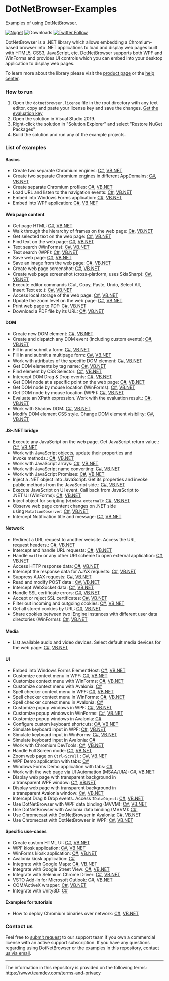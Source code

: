 # DotNetBrowser-Examples
Examples of using [DotNetBrowser](https://teamdev.com/dotnetbrowser).

[![Nuget](https://img.shields.io/nuget/v/DotNetBrowser?color=%238f479b&style=for-the-badge)](https://www.nuget.org/packages/DotNetBrowser/) ![Downloads](https://img.shields.io/nuget/dt/DotNetBrowser?color=%238f479b&style=for-the-badge) [![Twitter Follow](https://img.shields.io/twitter/follow/DotNetBrowser?color=%238f479b&style=for-the-badge)](https://twitter.com/intent/follow?screen_name=DotNetBrowser)

DotNetBrowser is a .NET library which allows embedding a Chromium-based browser into .NET applications to load and display web pages built with HTML5, CSS3, JavaScript, etc. DotNetBrowser supports both WPF and WinForms and provides UI controls which you can embed into your desktop application to display web pages. 

To learn more about the library please visit the [product page](https://teamdev.com/dotnetbrowser) or the [help center](https://teamdev.com/dotnetbrowser/docs).

### How to run
1. Open the `dotnetbrowser.license` file in the root directory with any text editor, copy and paste your license key and save the changes. [Get the evaluation key](https://teamdev.com/dotnetbrowser#evaluate)
2. Open the solution in Visual Studio 2019.
3. Right-click the solution in "Solution Explorer" and select "Restore NuGet Packages"
4. Build the solution and run any of the example projects.

### List of examples

#### Basics

* Create two separate Chromium engines: [C#](csharp/console/SeparateEngines/Program.cs), [VB.NET](vbnet/console/SeparateEngines/Program.vb)
* Create two separate Chromium engines in different AppDomains: [C#](csharp/console/SeparateEngines.AppDomains/Program.cs), [VB.NET](vbnet/console/SeparateEngines.AppDomains/Program.vb)
* Create separate Chromium profiles: [C#](csharp/winforms/Profiles), [VB.NET](vbnet/winforms/Profiles)
* Load URL and listen to the navigation events: [C#](csharp/console/LoadEvents/Program.cs), [VB.NET](vbnet/console/LoadEvents/Program.vb)
* Embed into Windows Forms application: [C#](https://github.com/TeamDev-IP/DotNetBrowser-QuickStart/tree/main/csharp/Embedding.WinForms), [VB.NET](https://github.com/TeamDev-IP/DotNetBrowser-QuickStart/tree/main/vbnet/Embedding.WinForms) 
* Embed into WPF application: [C#](https://github.com/TeamDev-IP/DotNetBrowser-QuickStart/tree/main/csharp/Embedding.Wpf), [VB.NET](https://github.com/TeamDev-IP/DotNetBrowser-QuickStart/tree/main/vbnet/Embedding.Wpf)

#### Web page content

* Get page HTML: [C#](csharp/console/GetHtml/Program.cs), [VB.NET](vbnet/console/GetHtml/Program.vb)
* Walk through the hierarchy of frames on the web page: [C#](csharp/console/GetFrames/Program.cs), [VB.NET](vbnet/console/GetFrames/Program.vb)
* Get selected text on the web page: [C#](csharp/console/GetSelectedText/Program.cs), [VB.NET](vbnet/console/GetSelectedText/Program.vb)
* Find text on the web page: [C#](csharp/console/FindText/Program.cs), [VB.NET](vbnet/console/FindText/Program.vb)
* Text search (WinForms): [C#](csharp/winforms/FindText), [VB.NET](vbnet/winforms/FindText)
* Text search (WPF): [C#](csharp/wpf/FindText), [VB.NET](vbnet/wpf/FindText)
* Save web page: [C#](csharp/wpf/SaveWebPage), [VB.NET](vbnet/wpf/SaveWebPage)
* Save an image from the web page: [C#](csharp/console/SaveImageFromPage/Program.cs), [VB.NET](vbnet/console/SaveImageFromPage/Program.vb)
* Create web page screenshot: [C#](csharp/console/HtmlToImage/Program.cs), [VB.NET](vbnet/console/HtmlToImage/Program.vb)
* Create web page screenshot (cross-platform, uses SkiaSharp): [C#](csharp/console/HtmlToImage.SkiaSharp/Program.cs), [VB.NET](vbnet/console/HtmlToImage.SkiaSharp/Program.vb)
* Execute editor commands (Cut, Copy, Paste, Undo, Select All,<br/> Insert Text etc.): [C#](csharp/console/ExecuteCommand/Program.cs), [VB.NET](vbnet/console/ExecuteCommand/Program.vb)
* Access local storage of the web page: [C#](csharp/console/WebStorage), [VB.NET](vbnet/console/WebStorage/Program.vb)
* Update the zoom level on the web page: [C#](csharp/console/Zoom/Program.cs), [VB.NET](vbnet/console/Zoom/Program.vb)
* Print web page to PDF: [C#](csharp/console/Printing.WebPageToPdf/Program.cs), [VB.NET](vbnet/console/Printing.WebPageToPdf/Program.vb)
* Download a PDF file by its URL: [C#](csharp/console/DownloadPdf/Program.cs), [VB.NET](vbnet/console/DownloadPdf/Program.vb)

#### DOM 

* Create new DOM element: [C#](csharp/console/DomCreateElement/Program.cs), [VB.NET](vbnet/console/DomCreateElement/Program.vb)
* Create and dispatch any DOM event (including custom events): [C#](csharp/console/DomCreateEvent/Program.cs), [VB.NET](vbnet/console/DomCreateEvent/Program.vb)
* Fill in and submit a form: [C#](csharp/console/DomForm/Program.cs), [VB.NET](vbnet/console/DomForm/Program.vb)
* Fill in and submit a multipage form: [C#](csharp/winforms/SimulateUserInput), [VB.NET](vbnet/winforms/SimulateUserInput)
* Work with attributes of the specific DOM element: [C#](csharp/console/DomGetAttributes/Program.cs), [VB.NET](vbnet/console/DomGetAttributes/Program.vb)
* Get DOM elements by tag name: [C#](csharp/console/DomGetElements/Program.cs), [VB.NET](vbnet/console/DomGetElements/Program.vb)
* Find element by CSS Selector: [C#](csharp/console/DomQuerySelector/Program.cs), [VB.NET](vbnet/console/DomQuerySelector/Program.vb)
* Intercept DOM Drag & Drop events: [C#](csharp/winforms/Dom.DragAndDrop), [VB.NET](vbnet/winforms/Dom.DragAndDrop)
* Get DOM node at a specific point on the web page: [C#](csharp/console/Inspect/Program.cs), [VB.NET](vbnet/console/Inspect/Program.vb)
* Get DOM node by mouse location (WinForms): [C#](csharp/winforms/Inspect), [VB.NET](vbnet/winforms/Inspect)
* Get DOM node by mouse location (WPF): [C#](csharp/wpf/Inspect), [VB.NET](vbnet/wpf/Inspect)
* Evaluate an XPath expression. Work with the evaluation result.: [C#](csharp/console/XPath/Program.cs), [VB.NET](vbnet/console/XPath/Program.vb)
* Work with Shadow DOM: [C#](csharp/console/ShadowDom/Program.cs), [VB.NET](vbnet/console/ShadowDom/Program.vb)
* Modify DOM element CSS style. Change DOM element visibility: [C#](csharp/winforms/ElementVisibility), [VB.NET](vbnet/winforms/ElementVisibility)

#### JS-.NET bridge

* Execute any JavaScript on the web page. Get JavaScript return value.: [C#](csharp/console/JavaScript/Program.cs), [VB.NET](vbnet/console/JavaScript/Program.vb)
* Work with JavaScript objects, update their properties and <br/>invoke methods.: [C#](csharp/console/JavaScriptObjects/Program.cs), [VB.NET](vbnet/console/JavaScriptObjects/Program.vb)
* Work with JavaScript arrays: [C#](csharp/console/JavaScriptBridge.Arrays/Program.cs), [VB.NET](vbnet/console/JavaScriptBridge.Arrays/Program.vb)
* Work with JavaScript name converting: [C#](csharp/console/JavaScriptBridge.NameConverter/Program.cs), [VB.NET](vbnet/console/JavaScriptBridge.NameConverter/Program.vb)
* Work with JavaScript Promises: [C#](csharp/console/JavaScriptBridge.Promises/Program.cs), [VB.NET](vbnet/console/JavaScriptBridge.Promises/Program.vb)
* Inject a .NET object into JavaScript. Get its properties and invoke <br/>public methods from the JavaScript side.: [C#](csharp/console/JavaScriptBridge/Program.cs), [VB.NET](vbnet/console/JavaScriptBridge/Program.vb)
* Execute JavaScript on UI event. Call back from JavaScript to <br/>.NET UI (WinForms): [C#](csharp/winforms/JavaScriptBridge), [VB.NET](vbnet/winforms/JavaScriptBridge)
* Inject object for scripting (`window.external`): [C#](csharp/console/InjectObjectForScripting/Program.cs), [VB.NET](vbnet/console/InjectObjectForScripting/Program.vb)
* Observe web page content changes on .NET side <br/>using `MutationObserver`: [C#](csharp/winforms/ObservePageChanges), [VB.NET](vbnet/winforms/ObservePageChanges)
* Intercept Notification title and message: [C#](csharp/console/Notifications.InterceptData/Program.cs), [VB.NET](vbnet/console/Notifications.InterceptData/Program.vb)

#### Network

* Redirect a URL request to another website. Access the URL <br/>request headers.: [C#](csharp/console/NetworkHandlers/Program.cs), [VB.NET](vbnet/console/NetworkHandlers/Program.vb)
* Intercept and handle URL requests: [C#](csharp/console/CustomRequestHandling/Program.cs), [VB.NET](vbnet/console/CustomRequestHandling/Program.vb)
* Handle `mailto` or any other URI scheme to open external application: [C#](csharp/winforms/MailToHandling), [VB.NET](vbnet/winforms/MailToHandling)
* Access HTTP response data: [C#](csharp/console/AccessingHttpResponseData/Program.cs), [VB.NET](vbnet/console/AccessingHttpResponseData/Program.vb)
* Intercept the response data for AJAX requests: [C#](csharp/console/AjaxResponseIntercept/Program.cs), [VB.NET](vbnet/console/AjaxResponseIntercept/Program.vb) 
* Suppress AJAX requests: [C#](csharp/console/AjaxCallsFilter/Program.cs), [VB.NET](vbnet/console/AjaxCallsFilter/Program.vb) 
* Read and modify POST data : [C#](csharp/console/PostData/Program.cs), [VB.NET](vbnet/console/PostData/Program.vb)
* Intercept WebSocket data: [C#](csharp/console/WebSockets.InterceptData/Program.cs), [VB.NET](vbnet/console/WebSockets.InterceptData/Program.vb)
* Handle SSL certificate errors: [C#](csharp/console/CertificateError/Program.cs), [VB.NET](vbnet/console/CertificateError/Program.vb) 
* Accept or reject SSL certificates: [C#](csharp/console/CertificateVerifier/Program.cs), [VB.NET](vbnet/console/CertificateVerifier/Program.vb) 
* Filter out incoming and outgoing cookies: [C#](csharp/console/CookieFilter/Program.cs), [VB.NET](vbnet/console/CookieFilter/Program.vb) 
* Get all stored cookies by URL: [C#](csharp/console/Cookies/Program.cs), [VB.NET](vbnet/console/Cookies/Program.vb) 
* Share cookies between two IEngine instances with different user data directories (WinForms): [C#](csharp/winforms/CookiesSharing), [VB.NET](vbnet/winforms/CookiesSharing)

#### Media

* List available audio and video devices. Select default media devices for <br/>the web page: [C#](csharp/console/DefaultMediaStreamDevice/Program.cs), [VB.NET](vbnet/console/DefaultMediaStreamDevice/Program.vb)

#### UI
* Embed into Windows Forms ElementHost: [C#](csharp/winforms/ElementHostEmbedding), [VB.NET](vbnet/winforms/ElementHostEmbedding) 
* Customize context menu in WPF: [C#](csharp/wpf/ContextMenu), [VB.NET](vbnet/wpf/ContextMenu) 
* Customize context menu with WinForms: [C#](csharp/winforms/ContextMenu), [VB.NET](vbnet/winforms/ContextMenu) 
* Customize context menu with Avalonia: [C#](csharp/avalonia/ContextMenu)
* Spell checker context menu in WPF: [C#](csharp/wpf/ContextMenu.SpellCheck), [VB.NET](vbnet/wpf/ContextMenu.SpellCheck) 
* Spell checker context menu in WinForms: [C#](csharp/winforms/ContextMenu.SpellCheck), [VB.NET](vbnet/winforms/ContextMenu.SpellCheck)
* Spell checker context menu in Avalonia: [C#](csharp/avalonia/ContextMenu.SpellCheck)
* Customize popup windows in WPF: [C#](csharp/wpf/Popups), [VB.NET](vbnet/wpf/Popups) 
* Customize popup windows in WinForms: [C#](csharp/winforms/Popups), [VB.NET](vbnet/winforms/Popups) 
* Customize popup windows in Avalonia: [C#](csharp/avalonia/Popups)
* Configure custom keyboard shortcuts: [C#](csharp/winforms/CustomShortcuts), [VB.NET](vbnet/winforms/CustomShortcuts) 
* Simulate keyboard input in WPF: [C#](csharp/wpf/KeyboardEventSimulation), [VB.NET](vbnet/wpf/KeyboardEventSimulation)
* Simulate keyboard input in WinForms: [C#](csharp/winforms/KeyboardEventSimulation), [VB.NET](vbnet/winforms/KeyboardEventSimulation)
* Simulate keyboard input in Avalonia: [C#](csharp/avalonia/KeyboardEventSimulation)
* Work with Chromium DevTools: [C#](csharp/winforms/DevTools), [VB.NET](vbnet/winforms/DevTools)
* Handle Full Screen mode: [C#](csharp/winforms/FullScreen), [VB.NET](vbnet/winforms/FullScreen)
* Zoom web page on `Ctrl+Scroll` : [C#](csharp/wpf/Zoom), [VB.NET](vbnet/wpf/Zoom)
* WPF Demo application with tabs: [C#](csharp/wpf/Demo)
* Windows Forms Demo application with tabs: [C#](csharp/winforms/Demo)
* Work with the web page via UI Automation (MSAA/UIA): [C#](csharp/wpf/UiAutomation), [VB.NET](vbnet/wpf/UiAutomation)
* Display web page with transparent background in <br/>a transparent WPF window: [C#](csharp/wpf/TransparentWebPage), [VB.NET](vbnet/wpf/TransparentWebPage)
* Display web page with transparent background in <br/>a transparent Avalonia window: [C#](csharp/avalonia/TransparentWebPage), [VB.NET](vbnet/avalonia/TransparentWebPage)
* Intercept Drag & Drop events. Access `IDataObject`: [C#](csharp/wpf/DragAndDrop), [VB.NET](vbnet/wpf/DragAndDrop)
* Use DotNetBrowser with WPF data binding (MVVM): [C#](csharp/wpf/Mvvm), [VB.NET](vbnet/wpf/Mvvm)
* Use DotNetBrowser with Avalonia data binding (MVVM): [C#](csharp/avalonia/Mvvm),
* Use Chromecast with DotNetBrowser in Avalonia: [C#](csharp/avalonia/Chromecast), [VB.NET](vbnet/avalonia/Chromecast)
* Use Chromecast with DotNetBrowser in WPF: [C#](csharp/wpf/Chromecast), [VB.NET](vbnet/wpf/Chromecast)

#### Specific use-cases

* Create custom HTML UI: [C#](csharp/wpf/CreateHtmlUi), [VB.NET](vbnet/wpf/CreateHtmlUi)
* WPF kiosk application: [C#](csharp/wpf/Kiosk), [VB.NET](vbnet/wpf/Kiosk)
* WinForms kiosk application: [C#](csharp/winforms/Kiosk), [VB.NET](vbnet/winforms/Kiosk)
* Avalonia kiosk application: [C#](csharp/avalonia/Kiosk)
* Integrate with Google Maps: [C#](csharp/winforms/GoogleMaps), [VB.NET](vbnet/winforms/GoogleMaps)
* Integrate with Google Street View: [C#](csharp/winforms/GoogleStreetView), [VB.NET](vbnet/winforms/GoogleStreetView)
* Integrate with Selenium Chrome Driver: [C#](csharp/selenium/SeleniumChromeDriver), [VB.NET](vbnet/selenium/SeleniumChromeDriver)
* VSTO Add-In for Microsoft Outlook: [C#](csharp/vsto/MyOutlookAddIn), [VB.NET](vbnet/vsto/MyOutlookAddIn)
* COM/ActiveX wrapper: [C#](csharp/activex/ComWrapper), [VB.NET](vbnet/activex/ComWrapper)
* Integrate with Unity3D: [C#](csharp/unity3d)

#### Examples for tutorials
* Нow to deploy Chromium binaries over network: [C#](csharp/wpf/ChromiumBinariesResolver), [VB.NET](vbnet/wpf/ChromiumBinariesResolver)

### Contact us
Feel free to [submit request](https://dotnetbrowser.support.teamdev.com/support/tickets/new) to our support team if you own a commercial license with an active support subscription. If you have any questions regarding using DotNetBrowser or the examples in this repository, [contact us via email](mailto:customer-care@teamdev.com?subject=[GitHub]%20Question%20on%20DotNetBrowser%20Examples).

---

The information in this repository is provided on the following terms: https://www.teamdev.com/terms-and-privacy
